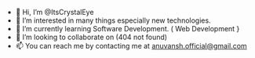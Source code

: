 - 👋 Hi, I’m @ItsCrystalEye
- 👀 I’m interested in many things especially new technologies.
- 🌱 I’m currently learning Software Development. ( Web Development }
- 💞️ I’m looking to collaborate on (404 not found)
- 📫 You can reach me by contacting me at anuvansh.official@gmail.com

<!---
ItsCrystalEye/ItsCrystalEye is a ✨ special ✨ repository because its `README.md` (this file) appears on your GitHub profile.
You can click the Preview link to take a look at your changes.
--->
